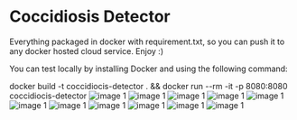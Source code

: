 # Coccidiosis Detector

Everything packaged in docker with requirement.txt, so you can push it to any docker hosted cloud service. Enjoy :)

You can test locally by installing Docker and using the following command:

docker build -t coccidiocis-detector . && docker run --rm -it -p 8080:8080 coccidiocis-detector
![image 1](https://github.com/Computer-Science-GroupWork/coccidiosis-detector/blob/master/images/tut1.jpg)
![image 1](https://github.com/Computer-Science-GroupWork/coccidiosis-detector/blob/master/images/tut2.jpg)
![image 1](https://github.com/Computer-Science-GroupWork/coccidiosis-detector/blob/master/images/tut3.jpg)
![image 1](https://github.com/Computer-Science-GroupWork/coccidiosis-detector/blob/master/images/analysis.jpg)
![image 1](https://github.com/Computer-Science-GroupWork/coccidiosis-detector/blob/master/images/result1.jpg)
![image 1](https://github.com/Computer-Science-GroupWork/coccidiosis-detector/blob/master/images/tut1.jpg)
![image 1](https://github.com/Computer-Science-GroupWork/coccidiosis-detector/blob/master/images/tut1.jpg)
![image 1](https://github.com/Computer-Science-GroupWork/coccidiosis-detector/blob/master/images/tut1.jpg)
![image 1](https://github.com/Computer-Science-GroupWork/coccidiosis-detector/blob/master/images/tut1.jpg)
![image 1](https://github.com/Computer-Science-GroupWork/coccidiosis-detector/blob/master/images/tut1.jpg)
![image 1](https://github.com/Computer-Science-GroupWork/coccidiosis-detector/blob/master/images/tut1.jpg)
